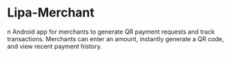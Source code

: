 # Lipa-Merchant
n Android app for merchants to generate QR payment requests and track transactions. Merchants can enter an amount, instantly generate a QR code, and view recent payment history.
